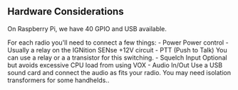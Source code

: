 Hardware Considerations
-----------------------


On Raspberry Pi, we have 40 GPIO and USB available.

For each radio you'll need to connect a few things:
    - Power
	Power control - Usually a relay on the IGNition SENse +12V circuit
    - PTT	(Push to Talk)
	You can use a relay or a a transistor for this switching.
    - Squelch Input
	Optional but avoids excessive CPU load from using VOX
    - Audio In/Out
	Use a USB sound card and connect the audio as fits your radio.
	You may need isolation transformers for some handhelds..
	